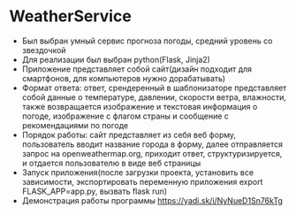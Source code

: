 # WeatherService
* Был выбран умный сервис прогноза погоды, средний уровень со звездочкой
* Для реализации был выбран python(Flask, Jinja2)
* Приложение представляет собой сайт(дизайн подходит для смартфонов, для компьютеров нужно дорабатывать)
* Формат ответа: ответ, срендеренный в шаблонизаторе представляет собой данные о температуре, давлении, скорости ветра, влажности, также возвращается изображение и текстовая информация о погоде, изображение с флагом страны и сообщение с рекомендациями по погоде
* Порядок работы: сайт представляет из себя веб форму, пользователь вводит название города в форму, далее отправляется запрос на openweathermap.org, приходит ответ, структуризируется, и отдается пользователю в виде веб страницы
* Запуск приложения(после загрузки проекта, установить все зависимости, экспортировать переменную приложения export FLASK_APP=app.py, вызвать flask run)
* Демонстрация работы программы https://yadi.sk/i/NyNueD1Sn76kTg
